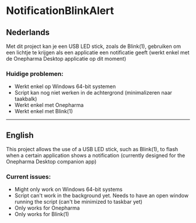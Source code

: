# NotificationBlinkAlert
## Nederlands
Met dit project kan je een USB LED stick, zoals de Blink(1), gebruiken om een lichtje te krijgen als een applicatie een notificatie geeft (werkt enkel met de Onepharma Desktop applicatie op dit moment)

### Huidige problemen:
- Werkt enkel op Windows 64-bit systemen
- Script kan nog niet werken in de achtergrond (minimalizeren naar taakbalk)
- Werkt enkel met Onepharma
- Werkt enkel met Blink(1)
---
## English
This project allows the use of a USB LED stick, such as Blink(1), to flash when a certain application shows a notification (currently designed for the Onepharma Desktop companion app)

### Current issues:
- Might only work on Windows 64-bit systems
- Script can't work in the background yet. Needs to have an open window running the script (can't be minimized to taskbar yet)
- Only works for Onepharma
- Only works for Blink(1)